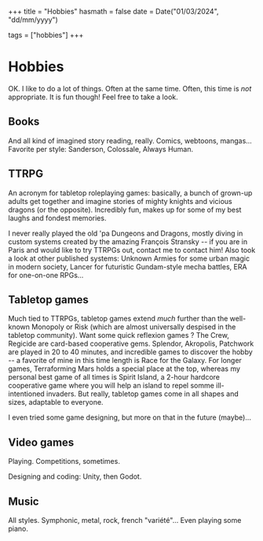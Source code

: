 +++
title = "Hobbies"
hasmath = false
date = Date("01/03/2024", "dd/mm/yyyy")

tags = ["hobbies"]
+++


# Hobbies

OK. I like to do a lot of things. Often at the same time. Often, this time is  *not* appropriate. It is fun though! Feel free to take a look.

## Books

And all kind of imagined story reading, really. Comics, webtoons, mangas... Favorite per style: Sanderson, Colossale, Always Human.

## TTRPG

An acronym for tabletop roleplaying games: basically, a bunch of grown-up adults get together and imagine stories of mighty knights and vicious dragons (or the opposite). Incredibly fun, makes up for some of my best laughs and fondest memories.

I never really played the old 'pa Dungeons and Dragons, mostly diving in custom systems created by the amazing François Stransky -- if you are in Paris and would like to try TTRPGs out, contact me to contact him! Also took a look at other published systems: Unknown Armies for some urban magic in modern society, Lancer for futuristic Gundam-style mecha battles, ERA for one-on-one RPGs...

## Tabletop games

Much tied to TTRPGs, tabletop games extend *much* further than the well-known Monopoly or Risk (which are almost universally despised in the tabletop community). Want some quick reflexion games ? The Crew, Regicide are card-based cooperative gems. Splendor, Akropolis, Patchwork are played in 20 to 40 minutes, and incredible games to discover the hobby -- a favorite of mine in this time length is Race for the Galaxy. For longer games, Terraforming Mars holds a special place at the top, whereas my personal best game of all times is Spirit Island, a 2-hour hardcore cooperative game where you will help an island to repel somme ill-intentioned invaders. But really, tabletop games come in all shapes and sizes, adaptable to everyone.

I even tried some game designing, but more on that in the future (maybe)...

## Video games

Playing. Competitions, sometimes.

Designing and coding: Unity, then Godot.

## Music

All styles. Symphonic, metal, rock, french "variété"... Even playing some piano.